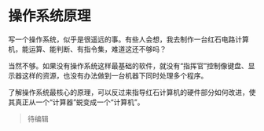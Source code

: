 # 操作系统原理

写一个操作系统，似乎是很遥远的事。有些人会想，我去制作一台红石电路计算机，能运算、能判断、有指令集，难道这还不够吗？

当然不够。如果没有操作系统这样最基础的软件，就没有“指挥官”控制像键盘、显示器这样的资源，也没有办法做到一台机器下同时处理多个程序。

了解操作系统最核心的原理，可以反过来指导红石计算机的硬件部分如何改进，使其真正从一个“计算器”蜕变成一个“计算机”。

> 待编辑

